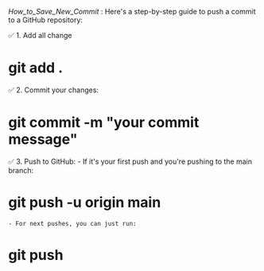 *How_to_Save_New_Commit*  : Here's a step-by-step guide to push a commit to a GitHub repository:

✅ 1. Add all change
  # git add .
✅ 2. Commit your changes:
  #  git commit -m "your commit message"
✅ 3. Push to GitHub:
    - If it's your first push and you're pushing to the main branch:
  #   git push -u origin main
    - For next pushes, you can just run:
  #  git push
